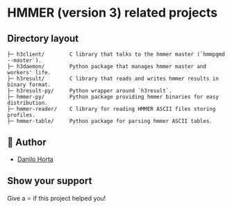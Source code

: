 # HMMER (version 3) related projects

## Directory layout

    ├─ h3client/        C library that talks to the hmmer master (`hmmpgmd --master`).
    ├─ h3daemon/        Python package that manages hmmer master and workers' life.
    ├─ h3result/        C library that reads and writes hmmer results in binary format.
    ├─ h3result-py/     Python wrapper around `h3result`.
    ├─ hmmer-py/        Python package providing hmmer binaries for easy distribution.
    ├─ hmmer-reader/    C library for reading HMMER ASCII files storing profiles.
    ├─ hmmer-table/     Python package for parsing hmmer ASCII tables.

## 👤 Author

- [Danilo Horta](https://github.com/horta)

## Show your support

Give a ⭐️ if this project helped you!
